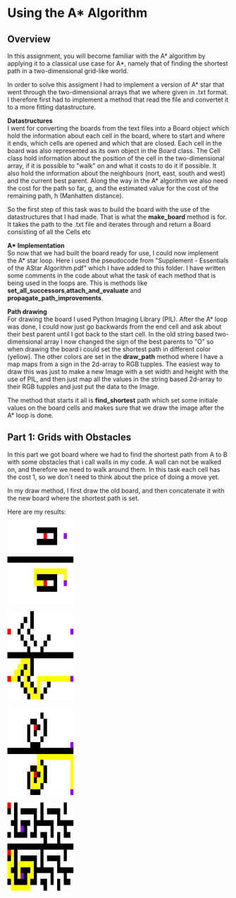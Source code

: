 # Using the A* Algorithm

## Overview
In this assignment, you will become familiar with the A* algorithm by applying it 
to a classical use case for A*, namely that of finding the shortest path in a 
two-dimensional grid-like world.

In order to solve this assigment I had to implement a version of A* star that went 
through the two-dimensional arrays that we where given in .txt format. I therefore 
first had to implement a method that read the file and convertet it to a more
fitting datastructure.

**Datastructures**   
I went for converting the boards from the text files into a Board object which hold the
information about each cell in the board, where to start and where it ends, which cells
are opened and which that are closed. Each cell in the board was also represented as its
own object in the Board class. The Cell class hold information about the position of
the cell in the two-dimensional array, if it is possible to "walk" on and what it costs
to do it if possible. It also hold the information about the neighbours (nort, east, 
south and west) and the current best parent. Along the way in the A* algorithm we also
need the cost for the path so far, g, and the estimated value for the cost of the 
remaining path, h (Manhatten distance).

So the first step of this task was to build the board with the use of the datastructures
that I had made. That is what the **make_board** method is for. It takes the path to
the .txt file and iterates through and return a Board consisting of all the Cells etc


**A\* Implementation**  
So now that we had built the board ready for use, I could now implement the A* star 
loop. Here i used the pseudocode from "Supplement - Essentials of the AStar Algorithm.pdf"
which I have added to this folder. I have written some comments in the code about
what the task of each method that is being used in the loops are. This is methods like
**set_all_successors**,**attach_and_evaluate** and **propagate_path_improvements**. 

**Path drawing**  
For drawing the board I used Python Imaging Library (PIL). After the A* loop was done,
I could now just go backwards from the end cell and ask about their best parent until
I got back to the start cell. In the old string based two-dimensional array I now changed
the sign of the best parents to "O" so when drawing the board i could set the 
shortest path in different color (yellow). The other colors are set in the **draw_path** 
method where I have a map maps from a sign in the 2d-array to RGB tupples. 
The easiest way to draw this was just to make a new Image with a set width and height 
with the use of PIL, and then just map all the values in the string based 2d-array 
to their RGB tupples and just put the data to the Image. 

The method that starts it all is **find_shortest** path which set some initiale values on
the board cells and makes sure that we draw the image after the A* loop is done.

## Part 1: Grids with Obstacles
In this part we got board where we had to find the shortest path from A to B with
some obstacles that i call walls in my code. A wall can not be walked on, and therefore
we need to walk around them. In this task each cell has the cost 1, so we don´t need to
think about the price of doing a move yet. 

In my draw method, I first draw the old board, and then concatenate it with the new board 
where the shortest path is set. 

Here are my results:  
![board1](./img/board-1-1.png "board-1-1.png")  

![board1](./img/board-1-2.png "board-1-2.png")  

![board1](./img/board-1-3.png "board-1-3.png")  

![board1](./img/board-1-4.png "board-1-4.png")  










